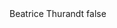 <?xml version="1.0" encoding="UTF-8"?>
<CustomMetadata xmlns="http://soap.sforce.com/2006/04/metadata">
    <label>Beatrice Thurandt</label>
    <protected>false</protected>
</CustomMetadata>
